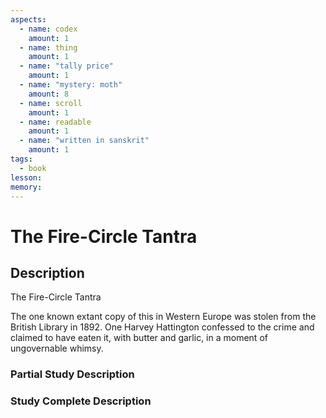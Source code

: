 ```yaml
---
aspects: 
  - name: codex
    amount: 1
  - name: thing
    amount: 1
  - name: "tally price"
    amount: 1
  - name: "mystery: moth"
    amount: 8
  - name: scroll
    amount: 1
  - name: readable
    amount: 1
  - name: "written in sanskrit"
    amount: 1
tags:
  - book
lesson: 
memory: 
---
```


# The Fire-Circle Tantra

## Description
The Fire-Circle Tantra

The one known extant copy of this in Western Europe was stolen from the British Library in 1892. One Harvey Hattington confessed to the crime and claimed to have eaten it, with butter and garlic, in a moment of ungovernable whimsy.
### Partial Study Description

### Study Complete Description
